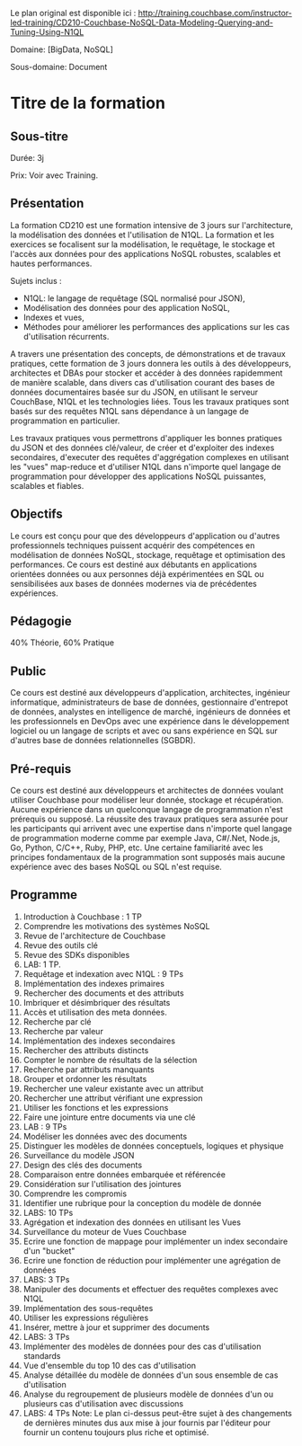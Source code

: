 Le plan original est disponible ici : http://training.couchbase.com/instructor-led-training/CD210-Couchbase-NoSQL-Data-Modeling-Querying-and-Tuning-Using-N1QL

Domaine: [BigData, NoSQL]

Sous-domaine: Document

# Titre de la formation
## Sous-titre
Durée: 3j

Prix: Voir avec Training.
## Présentation
La formation CD210 est une formation intensive de 3 jours sur l'architecture, la modélisation des données et l'utilisation de N1QL. La formation et les exercices se focalisent sur la modélisation, le requêtage, le stockage et l'accès aux données pour des applications NoSQL robustes, scalables et hautes performances. 

Sujets inclus : 
- N1QL: le langage de requêtage (SQL normalisé pour JSON), 
- Modélisation des données pour des application NoSQL, 
- Indexes et vues,
- Méthodes pour améliorer les performances des applications sur les cas d'utilisation récurrents.

A travers une présentation des concepts, de démonstrations et de travaux pratiques, cette formation de 3 jours donnera les outils à des développeurs, architectes et DBAs pour stocker et accéder à des données rapidemment de manière scalable, dans divers cas d'utilisation courant des bases de données documentaires basée sur du JSON, en utilisant le serveur CouchBase, N1QL et les technologies liées.
Tous les travaux pratiques sont basés sur des requêtes N1QL sans dépendance à un langage de programmation en particulier.

Les travaux pratiques vous permettrons d'appliquer les bonnes pratiques du JSON et des données clé/valeur, de créer et d'exploiter des indexes secondaires, d'executer des requêtes d'aggrégation complexes en utilisant les "vues" map-reduce et d'utiliser N1QL dans n'importe quel langage de programmation pour développer des applications NoSQL puissantes, scalables et fiables.

## Objectifs
Le cours est conçu pour que des développeurs d'application ou d'autres professionnels techniques puissent acquérir des compétences en modélisation de données NoSQL, stockage, requêtage et optimisation des performances. Ce cours est destiné aux débutants en applications orientées données ou aux personnes déjà expérimentées en SQL ou sensibilisées aux bases de données modernes via de précédentes expériences.
## Pédagogie
40% Théorie, 60% Pratique
## Public
Ce cours est destiné aux développeurs d'application, architectes, ingénieur informatique, administrateurs de base de données, gestionnaire d'entrepot de données, analystes en intelligence de marché, ingénieurs de données et les professionnels en DevOps avec une expérience dans le développement logiciel ou un langage de scripts et avec ou sans expérience en SQL sur d'autres base de données relationnelles (SGBDR).
## Pré-requis
Ce cours est destiné aux développeurs et architectes de données voulant utiliser Couchbase pour modéliser leur donnée, stockage et récupération. Aucune expérience dans un quelconque langage de programmation n'est prérequis ou supposé. La réussite des travaux pratiques sera assurée pour les participants qui arrivent avec une expertise dans n'importe quel langage de programmation moderne comme par exemple Java, C#/.Net, Node.js, Go, Python, C/C++, Ruby, PHP, etc. Une certaine familiarité avec les principes fondamentaux de la programmation sont supposés mais aucune expérience avec des bases NoSQL ou SQL n'est requise.
## Programme
1. Introduction à Couchbase : 1 TP
  1. Comprendre les motivations des systèmes NoSQL
  2. Revue de l'architecture de Couchbase
  3. Revue des outils clé
  4. Revue des SDKs disponibles
  5. LAB: 1 TP.
2. Requêtage et indexation avec N1QL : 9 TPs
  1. Implémentation des indexes primaires
  2. Rechercher des documents et des attributs
  3. Imbriquer et désimbriquer des résultats
  4. Accès et utilisation des meta données.
  5. Recherche par clé
  6. Recherche par valeur
  6. Implémentation des indexes secondaires
  7. Rechercher des attributs distincts
  8. Compter le nombre de résultats de la sélection
  9. Recherche par attributs manquants
  10. Grouper et ordonner les résultats
  11. Rechercher une valeur existante avec un attribut
  12. Rechercher une attribut vérifiant une expression
  13. Utiliser les fonctions et les expressions
  14. Faire une jointure entre documents via une clé
  15. LAB : 9 TPs
3. Modéliser les données avec des documents 
  1. Distinguer les modèles de données conceptuels, logiques et physique
  2. Surveillance du modèle JSON
  3. Design des clés des documents
  4. Comparaison entre données embarquée et référencée
  5. Considération sur l'utilisation des jointures
  6. Comprendre les compromis
  7. Identifier une rubrique pour la conception du modèle de donnée
  8. LABS: 10 TPs 
4. Agrégation et indexation des données en utilisant les Vues
  1. Surveillance du moteur de Vues Couchbase
  2. Ecrire une fonction de mappage pour implémenter un index secondaire d'un "bucket"
  3. Ecrire une fonction de réduction pour implémenter une agrégation de données
  4. LABS: 3 TPs
5. Manipuler des documents et effectuer des requêtes complexes avec N1QL
  1. Implémentation des sous-requêtes
  2. Utiliser les expressions régulières
  3. Insérer, mettre à jour et supprimer des documents
  4. LABS: 3 TPs
6. Implémenter des modèles de données pour des cas d'utilisation standards
  1. Vue d'ensemble du top 10 des cas d'utilisation
  2. Analyse détaillée du modèle de données d'un sous ensemble de cas d'utilisation
  3. Analyse du regroupement de plusieurs modèle de données d'un ou plusieurs cas d'utilisation avec discussions
  4. LABS: 4 TPs 
Note: Le plan ci-dessus peut-être sujet à des changements de dernières minutes dus aux mise à jour fournis par l'éditeur pour fournir un contenu toujours plus riche et optimisé.

